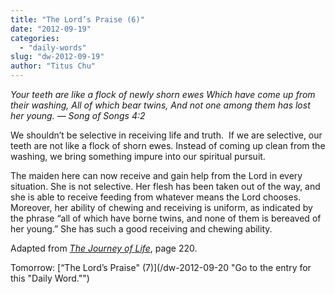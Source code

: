 ```yaml
---
title: "The Lord’s Praise (6)"
date: "2012-09-19"
categories: 
  - "daily-words"
slug: "dw-2012-09-19"
author: "Titus Chu"
---
```


_Your teeth are like a flock of newly shorn ewes Which have come up from their washing, All of which bear twins, And not one among them has lost her young. — Song of Songs 4:2_

We shouldn’t be selective in receiving life and truth.  If we are selective, our teeth are not like a flock of shorn ewes. Instead of coming up clean from the washing, we bring something impure into our spiritual pursuit.

The maiden here can now receive and gain help from the Lord in every situation. She is not selective. Her flesh has been taken out of the way, and she is able to receive feeding from whatever means the Lord chooses. Moreover, her ability of chewing and receiving is uniform, as indicated by the phrase “all of which have borne twins, and none of them is bereaved of her young.” She has such a good receiving and chewing ability.

Adapted from _[The Journey of Life](/book-journey "Go to the listing for this book.")_, page 220.

Tomorrow: [“The Lord’s Praise" (7)](/dw-2012-09-20 "Go to the entry for this "Daily Word."")
